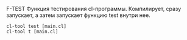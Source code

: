 F-TEST
Функция тестирования cl-программы. 
Компилирует, сразу запускает, а затем запускает функцию test внутри нее.

```
cl-tool test [main.cl]
cl-tool t [main.cl]
```